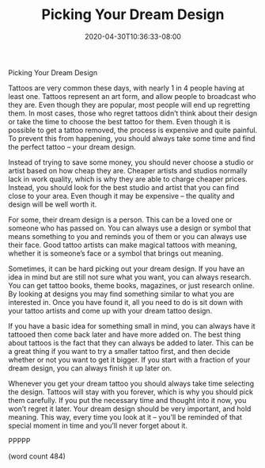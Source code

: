 ﻿---
title: "Picking Your Dream Design"
date: 2020-04-30T10:36:33-08:00
description: "Tattoos Tips for Web Success"
featured_image: "/images/Tattoos.jpg"
tags: ["Tattoos"]
---

Picking Your Dream Design

Tattoos are very common these days, with nearly 1 in 4 people having at least one.  Tattoos represent an art form, and allow people to broadcast who they are.  Even though they are popular, most people will end up regretting them.  In most cases, those who regret tattoos didn’t think about their design or take the time to choose the best tattoo for them.  Even though it is possible to get a tattoo removed, the process is expensive and quite painful.  To prevent this from happening, you should always take some time and find the perfect tattoo – your dream design.

Instead of trying to save some money, you should never choose a studio or artist based on how cheap they are.  Cheaper artists and studios normally lack in work quality, which is why they are able to charge cheaper prices. Instead, you should look for the best studio and artist that you can find close to your area.  Even though it may be expensive – the quality and design will be well worth it.

For some, their dream design is a person.  This can be a loved one or someone who has passed on.  You can always use a design or symbol that means something to you and reminds you of them or you can always use their face.  Good tattoo artists can make magical tattoos with meaning, whether it is someone’s face or a symbol that brings out meaning.

Sometimes, it can be hard picking out your dream design.  If you have an idea in mind but are still not sure what you want, you can always research.  You can get tattoo books, theme books, magazines, or just research online.  By looking at designs you may find something similar to what you are interested in.  Once you have found it, all you need to do is sit down with your tattoo artists and come up with your dream tattoo design.

If you have a basic idea for something small in mind, you can always have it tattooed then come back later and have more added on.  The best thing about tattoos is the fact that they can always be added to later.  This can be a great thing if you want to try a smaller tattoo first, and then decide whether or not you want to get it bigger.  If you start with a fraction of your dream design, you can always finish it up later on.

Whenever you get your dream tattoo you should always take time selecting the design.  Tattoos will stay with you forever, which is why you should pick them carefully.  If you put the necessary time and thought into it now, you won’t regret it later.  Your dream design should be very important, and hold meaning.  This way, every time you look at it – you’ll be reminded of that special moment in time and you’ll never forget about it.

PPPPP

(word count 484)
